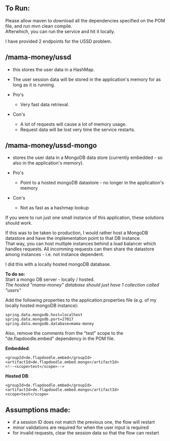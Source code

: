 To Run:
--

Please allow maven to download all the dependencies specified on the POM file, and run mvn clean compile.  
Afterwhich, you can run the service and hit it locally.

I have provided 2 endpoints for the USSD problem.

/mama-money/ussd
-

- this stores the user data in a HashMap.
- The user session data will be stored in the application's memory for as long as it is running.
- Pro's
	- Very fast data retrieval.

- Con's
	- A lot of requests will cause a lot of memory usage.
	- Request data will be lost very time the service restarts.


/mama-money/ussd-mongo
-

- stores the user data in a MongoDB data store (currently embedded - so also in the application's memory).
- Pro's
	- Point to a hosted mongoDB datastore - no longer in the application's memory

- Con's
	- Not as fast as a hashmap lookup


If you were to run just one small instance of this application, these solutions should work.


If this was to be taken to production, I would rather host a MongoDB datastore and have the implementation point to that DB instance.  
That way, you can host multiple instances behind a load balancer which handles requests.
All incomming requests can then share the datastore among instances - i.e. not instance dependent.

I did this with a locally hosted mongoDB database.  


__To do so:__  
Start a mongo DB server - locally / hosted.  
_The hosted "mama-money" database should just have 1 collection called "users"_

Add the following properties to the application.properties file (e.g. of my locally hosted mongoDB instance):
```
spring.data.mongodb.host=localhost
spring.data.mongodb.port=27017
spring.data.mongodb.database=mama-money
```

Also, remove the comments from the "test" scope to the "de.flapdoodle.embed" dependency in the POM file.  

__Embedded__:
```
<groupId>de.flapdoodle.embed</groupId>
<artifactId>de.flapdoodle.embed.mongo</artifactId>
<!--<scope>test</scope>-->
```

__Hosted DB__:
```
<groupId>de.flapdoodle.embed</groupId>
<artifactId>de.flapdoodle.embed.mongo</artifactId>
<scope>test</scope>
```




Assumptions made:
--
- if a session ID does not match the previous one, the flow will restart
- minor validations are required for when the user input is required
- for invalid requests, clear the session data so that the flow can restart
